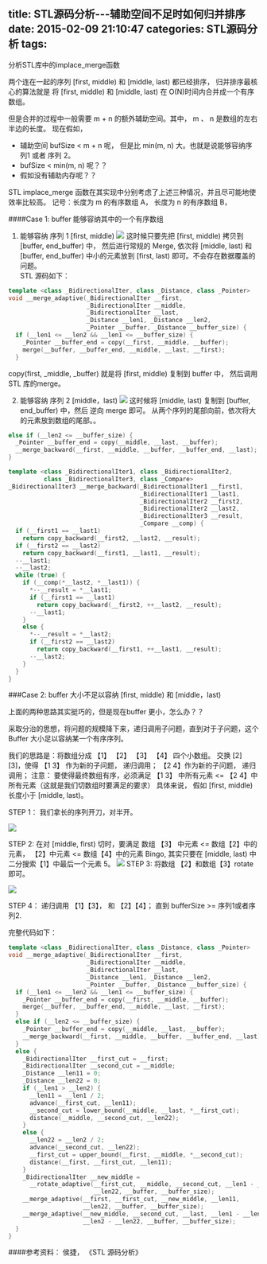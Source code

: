 title: STL源码分析---辅助空间不足时如何归并排序
date: 2015-02-09 21:10:47
categories: STL源码分析
tags: 
---
分析STL库中的implace_merge函数
<!--more-->

两个连在一起的序列 [first, middle) 和 [middle, last) 都已经排序，
归并排序最核心的算法就是 将 [first, middle) 和 [middle, last) 在 O(N)时间内合并成一个有序数组。

但是合并的过程中一般需要  m + n 的额外辅助空间。其中， m 、 n 是数组的左右半边的长度。
现在假如，
+ 辅助空间 bufSize < m + n 呢， 但是比 min(m, n) 大。也就是说能够容纳序列1 或者 序列 2。
+ bufSize < min(m, n) 呢？？
+ 假如没有辅助内存呢？？

STL implace_merge 函数在其实现中分别考虑了上述三种情况，并且尽可能地使效率比较高。
记号：长度为 m 的有序数组 A， 长度为 n 的有序数组 B，

####Case 1: buffer 能够容纳其中的一个有序数组
1. 能够容纳 序列 1 [first, middle)
![](http://ljshou.qiniudn.com/merge1.png)
这时候只要先把 [first, middle) 拷贝到 [buffer, end_buffer) 中，
然后进行常规的 Merge, 依次将 [middle, last) 和 [buffer, end_buffer) 中小的元素放到 [first, last) 即可。不会存在数据覆盖的问题。  
STL 源码如下：
```cpp
template <class _BidirectionalIter, class _Distance, class _Pointer>  
void __merge_adaptive(_BidirectionalIter __first,  
                      _BidirectionalIter __middle,
                      _BidirectionalIter __last,  
                      _Distance __len1, _Distance __len2,  
                      _Pointer __buffer, _Distance __buffer_size) {  
  if (__len1 <= __len2 && __len1 <= __buffer_size) {  
    _Pointer __buffer_end = copy(__first, __middle, __buffer);  
    merge(__buffer, __buffer_end, __middle, __last, __first);  
  }  
```
copy(first, _middle, _buffer) 就是将 [first, middle) 复制到 buffer 中，
然后调用 STL 库的merge。

2. 能够容纳 序列 2 [middle，last)
![](http://ljshou.qiniudn.com/merge2.png)
这时候将 [middle, last) 复制到 [buffer, end_buffer) 中，然后 逆向 merge 即可。
从两个序列的尾部向前，依次将大的元素放到数组的尾部。。
```cpp
else if (__len2 <= __buffer_size) {  
  _Pointer __buffer_end = copy(__middle, __last, __buffer);  
  __merge_backward(__first, __middle, __buffer, __buffer_end, __last);  
}  
```

```cpp
template <class _BidirectionalIter1, class _BidirectionalIter2,  
          class _BidirectionalIter3, class _Compare>  
_BidirectionalIter3 __merge_backward(_BidirectionalIter1 __first1,  
                                     _BidirectionalIter1 __last1,  
                                     _BidirectionalIter2 __first2,  
                                     _BidirectionalIter2 __last2,  
                                     _BidirectionalIter3 __result,  
                                     _Compare __comp) {  
  if (__first1 == __last1)  
    return copy_backward(__first2, __last2, __result);  
  if (__first2 == __last2)  
    return copy_backward(__first1, __last1, __result);  
  --__last1;  
  --__last2;  
  while (true) {  
    if (__comp(*__last2, *__last1)) {  
      *--__result = *__last1;  
      if (__first1 == __last1)  
        return copy_backward(__first2, ++__last2, __result);  
      --__last1;  
    }  
    else {  
      *--__result = *__last2;  
      if (__first2 == __last2)  
        return copy_backward(__first1, ++__last1, __result);  
      --__last2;  
    }  
  }  
}  
```

###Case 2: buffer 大小不足以容纳 [first, middle) 和 [middle，last)

上面的两种思路其实挺巧的，但是现在buffer 更小，怎么办？？  

采取分治的思想，将问题的规模降下来，递归调用子问题，直到对于子问题，这个Buffer 大小足以容纳某一个有序序列。

我们的思路是：将数组分成  【1】  【2】  【3】  【4】 四个小数组。
                         交换 [2]  [3]，使得 【1 3】 作为新的子问题， 递归调用；
                                                       【2 4】作为新的子问题， 递归调用；
注意： 要使得最终数组有序，必须满足 【1 3】 中所有元素 <= 【2 4】中所有元素（这就是我们切数组时要满足的要求）
具体来说，
假如 [first, middle) 长度小于 [middle, last)。

STEP 1：
    我们拿长的序列开刀，对半开。

![](http://ljshou.qiniudn.com/merge3.png)

STEP 2:
   在对 [middle, first) 切时，要满足 数组 【3】 中元素 <= 数组【2】中的元素，
                                                                【2】中元素 <= 数组【4】中的元素
    Bingo, 其实只要在 [middle, last) 中 二分搜索【1】中最后一个元素 5。  ![](http://ljshou.qiniudn.com/merge4.png)
STEP 3:
   将数组 【2】和数组【3】rotate 即可。

   ![](http://ljshou.qiniudn.com/merge5.png)

STEP 4：
  递归调用 【1】【3】， 和 【2】【4】；
直到 bufferSize >= 序列1或者序列2.

完整代码如下：
```cpp
template <class _BidirectionalIter, class _Distance, class _Pointer>  
void __merge_adaptive(_BidirectionalIter __first,  
                      _BidirectionalIter __middle,
                      _BidirectionalIter __last,  
                      _Distance __len1, _Distance __len2,  
                      _Pointer __buffer, _Distance __buffer_size) {  
  if (__len1 <= __len2 && __len1 <= __buffer_size) {  
    _Pointer __buffer_end = copy(__first, __middle, __buffer);  
    merge(__buffer, __buffer_end, __middle, __last, __first);  
  }  
  else if (__len2 <= __buffer_size) {  
    _Pointer __buffer_end = copy(__middle, __last, __buffer);  
    __merge_backward(__first, __middle, __buffer, __buffer_end, __last);  
  }  
  else {  
    _BidirectionalIter __first_cut = __first;  
    _BidirectionalIter __second_cut = __middle;  
    _Distance __len11 = 0;  
    _Distance __len22 = 0;  
    if (__len1 > __len2) {  
      __len11 = __len1 / 2;  
      advance(__first_cut, __len11);  
      __second_cut = lower_bound(__middle, __last, *__first_cut);  
      distance(__middle, __second_cut, __len22);
    }  
    else {  
      __len22 = __len2 / 2;  
      advance(__second_cut, __len22);  
      __first_cut = upper_bound(__first, __middle, *__second_cut);  
      distance(__first, __first_cut, __len11);  
    }  
    _BidirectionalIter __new_middle =  
      __rotate_adaptive(__first_cut, __middle, __second_cut, __len1 - __len11,  
                        __len22, __buffer, __buffer_size);  
    __merge_adaptive(__first, __first_cut, __new_middle, __len11,  
                     __len22, __buffer, __buffer_size);  
    __merge_adaptive(__new_middle, __second_cut, __last, __len1 - __len11,  
                     __len2 - __len22, __buffer, __buffer_size);  
  }  
}  
```


####参考资料：
侯捷， 《STL 源码分析》
